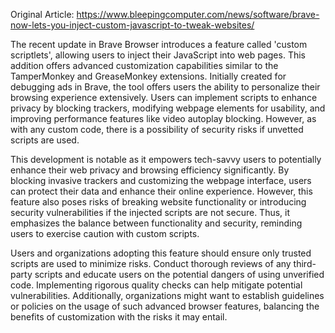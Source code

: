 Original Article: https://www.bleepingcomputer.com/news/software/brave-now-lets-you-inject-custom-javascript-to-tweak-websites/

The recent update in Brave Browser introduces a feature called 'custom scriptlets', allowing users to inject their JavaScript into web pages. This addition offers advanced customization capabilities similar to the TamperMonkey and GreaseMonkey extensions. Initially created for debugging ads in Brave, the tool offers users the ability to personalize their browsing experience extensively. Users can implement scripts to enhance privacy by blocking trackers, modifying webpage elements for usability, and improving performance features like video autoplay blocking. However, as with any custom code, there is a possibility of security risks if unvetted scripts are used.

This development is notable as it empowers tech-savvy users to potentially enhance their web privacy and browsing efficiency significantly. By blocking invasive trackers and customizing the webpage interface, users can protect their data and enhance their online experience. However, this feature also poses risks of breaking website functionality or introducing security vulnerabilities if the injected scripts are not secure. Thus, it emphasizes the balance between functionality and security, reminding users to exercise caution with custom scripts.

Users and organizations adopting this feature should ensure only trusted scripts are used to minimize risks. Conduct thorough reviews of any third-party scripts and educate users on the potential dangers of using unverified code. Implementing rigorous quality checks can help mitigate potential vulnerabilities. Additionally, organizations might want to establish guidelines or policies on the usage of such advanced browser features, balancing the benefits of customization with the risks it may entail.